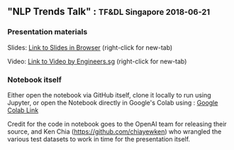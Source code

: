 ## "NLP Trends Talk" : <small>TF&amp;DL Singapore 2018-06-21</small>

### Presentation materials

Slides: <a href="http://redcatlabs.com/2018-06-21_TFandDL_NLP-trends/" target=_blank>Link to Slides in Browser</a> (right-click for new-tab)

Video:  <a href="https://engineers.sg/video/the-rise-of-the-language-model-tensorflow-and-deep-learning-singapore--2696" target=_blank>Link to Video by Engineers.sg</a>  (right-click for new-tab)


### Notebook itself

Either open the notebook via GitHub itself, clone it locally to run using Jupyter, or
open the Notebook directly in Google's Colab using : [Google Colab Link](http://colab.research.google.com/github/mdda/deep-learning-workshop/blob/master/notebooks/work-in-progress/2018-06_NLP-Trends/LM-ZeroShot.ipynb)

Credit for the code in notebook goes to the OpenAI team for releasing their source, 
and Ken Chia (https://github.com/chiayewken) who wrangled the various test datasets to work
in time for the presentation itself.
